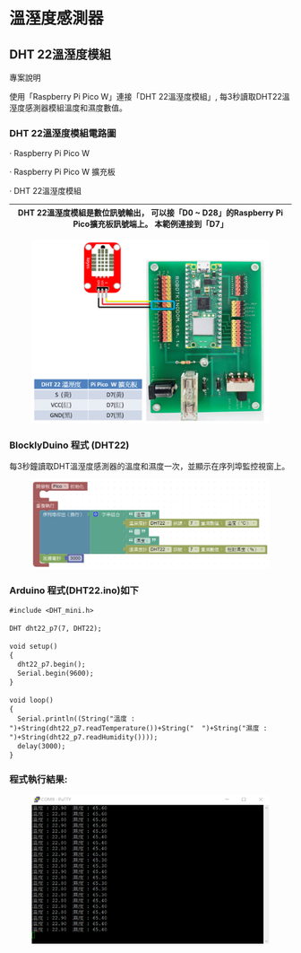 # 溫溼度感測器

## DHT 22溫溼度模組 <a href="#hlk124525726" id="hlk124525726"></a>

專案說明

使用「Raspberry Pi Pico W」連接「DHT 22溫溼度模組」, 每3秒讀取DHT22溫溼度感測器模組溫度和濕度數值。

### DHT 22溫溼度模組電路圖

·        Raspberry Pi Pico W

·        Raspberry Pi Pico W 擴充板

·        DHT 22溫溼度模組

| DHT 22溫溼度模組是數位訊號輸出，  可以接「D0 \~ D28」的Raspberry Pi Pico擴充板訊號端上。  本範例連接到「D7」 |
| ------------------------------------------------------------------------- |

<figure><img src="../../.gitbook/assets/image (2) (1).png" alt=""><figcaption></figcaption></figure>

### BlocklyDuino 程式 (DHT22)

每3秒鐘讀取DHT溫溼度感測器的溫度和濕度一次，並顯示在序列埠監控視窗上。&#x20;

<figure><img src="../../.gitbook/assets/image (1) (1) (1).png" alt=""><figcaption></figcaption></figure>

### &#x20;Arduino 程式(DHT22.ino)如下

```
#include <DHT_mini.h>

DHT dht22_p7(7, DHT22);

void setup()
{
  dht22_p7.begin();
  Serial.begin(9600);
}

void loop()
{
  Serial.println((String("溫度 : ")+String(dht22_p7.readTemperature())+String("  ")+String("濕度 : ")+String(dht22_p7.readHumidity())));
  delay(3000);
}
```

### &#x20;程式執行結果:&#x20;

<figure><img src="../../.gitbook/assets/image (2) (1) (1).png" alt=""><figcaption></figcaption></figure>
